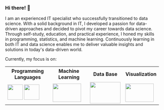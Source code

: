 ### Hi there! 👋
I am an experienced IT specialist who successfully transitioned to data science. With a solid background in IT, I developed a passion for data-driven approaches and decided to pivot my career towards data science. Through self-study, education, and practical experience, I honed my skills in programming, statistics, and machine learning. Continuously learning in both IT and data science enables me to deliver valuable insights and solutions in today's data-driven world.

Currently, my focus is on:
<table>
  <tr>
    <th>Programming Languages</th>
    <th>Machine Learning</th>
    <th>Data Base</th>
    <th>Visualization</th>
  </tr>
  <tr>
  <td> <img width="50" height="50" src="https://cdn.jsdelivr.net/gh/devicons/devicon@latest/icons/python/python-original-wordmark.svg" /> <img width="50" height="50"     src="https://cdn.jsdelivr.net/gh/devicons/devicon@latest/icons/azuresqldatabase/azuresqldatabase-original.svg" /> </td>
  <td><img width="93" height="60" src="https://cdn.jsdelivr.net/gh/devicons/devicon@latest/icons/scikitlearn/scikitlearn-original.svg" /></td>
    <td><img width="100" height="70" src="https://cdn.jsdelivr.net/gh/devicons/devicon@latest/icons/mysql/mysql-original-wordmark.svg" /></td>
    <td><img width="93" height="60" src="https://www.advancedexcel.net/wp-content/uploads/2023/05/power-bi.jpg" /></td>
  </tr>
</table>
